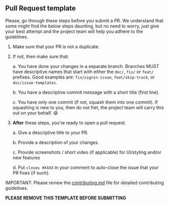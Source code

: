<!--- Provide a general summary of your changes in the Title above -->

## Pull Request template

Please, go through these steps before you submit a PR. We understand that some might find the below steps daunting, but no need to worry, just give your best attempt and the project team will help you adhere to the guidelines.

1. Make sure that your PR is not a duplicate.
2. If not, then make sure that:

    a. You have done your changes in a separate branch. Branches MUST have descriptive names that start with either the `doc/`, `fix/` or `feat/` prefixes. Good examples are: `fix/signin-issue`, `feat/skip-track`, or `doc/issue-templates`.

    b. You have a descriptive commit message with a short title (first line).

    c. You have only one commit (if not, squash them into one commit). If squashing is new to you, then do not fret, the project team will carry this out on your behalf. :smile:

3. **After** these steps, you're ready to open a pull request.

    a. Give a descriptive title to your PR.

    b. Provide a description of your changes.

    c. Provide screenshots / short video (if applicable) for UI/styling and/or new features

    d. Put `closes #XXXX` in your comment to auto-close the issue that your PR fixes (if such).

IMPORTANT: Please review the [contributing.md](../..contributing.md) file for detailed contributing guidelines.

**PLEASE REMOVE THIS TEMPLATE BEFORE SUBMITTING**
